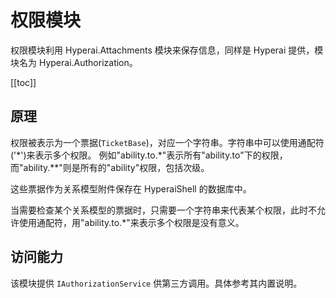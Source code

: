 # 权限模块

权限模块利用 Hyperai.Attachments 模块来保存信息，同样是 Hyperai 提供，模块名为 Hyperai.Authorization。

[[toc]]

## 原理

权限被表示为一个票据(`TicketBase`)，对应一个字符串。字符串中可以使用通配符('\*')来表示多个权限。
例如"ability.to.\*"表示所有"ability.to"下的权限，而"ability.\*\*"则是所有的"ability"权限，包括次级。

这些票据作为关系模型附件保存在 HyperaiShell 的数据库中。

当需要检查某个关系模型的票据时，只需要一个字符串来代表某个权限，此时不允许使用通配符，用"ability.to.\*"来表示多个权限是没有意义。

## 访问能力

该模块提供 `IAuthorizationService` 供第三方调用。具体参考其内置说明。